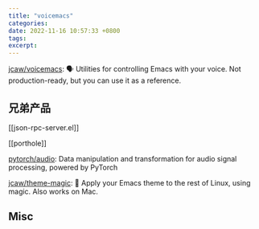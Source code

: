 ```yaml
---
title: "voicemacs"
categories: 
date: 2022-11-16 10:57:33 +0800
tags: 
excerpt: 
---
```



[jcaw/voicemacs](https://github.com/jcaw/voicemacs): 🗣️ Utilities for controlling Emacs with your voice. Not production-ready, but you can use it as a reference.


## 兄弟产品

[[json-rpc-server.el]]

[[porthole]]

[pytorch/audio](https://github.com/pytorch/audio): Data manipulation and transformation for audio signal processing, powered by PyTorch

[jcaw/theme-magic](https://github.com/jcaw/theme-magic): 🎨 Apply your Emacs theme to the rest of Linux, using magic. Also works on Mac.

## Misc



